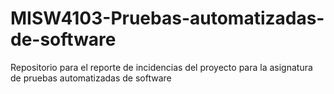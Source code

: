 # MISW4103-Pruebas-automatizadas-de-software
Repositorio para el reporte de incidencias del proyecto para la asignatura de pruebas automatizadas de software
